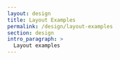 ```yaml
---
layout: design
title: Layout Examples
permalink: /design/layout-examples
section: design
intro_paragraph: >
  Layout examples
---
```

